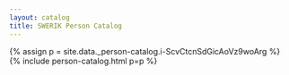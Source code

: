 ```yaml
---
layout: catalog
title: SWERIK Person Catalog
---
```

{% assign p = site.data._person-catalog.i-ScvCtcnSdGicAoVz9woArg %}
{% include person-catalog.html p=p %}

